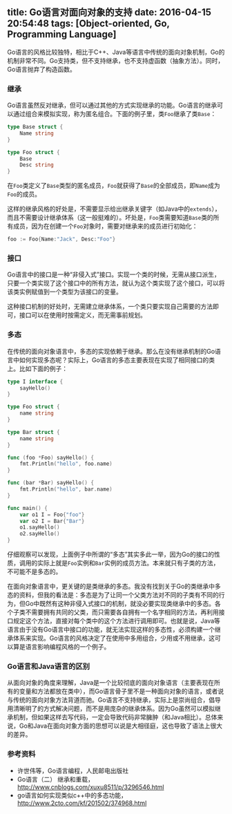 title: Go语言对面向对象的支持
date: 2016-04-15 20:54:48
tags: [Object-oriented, Go, Programming Language]
---
Go语言的风格比较独特，相比于C++、Java等语言中传统的面向对象机制，Go的机制非常不同。Go支持类，但不支持继承，也不支持虚函数（抽象方法）。同时，Go语言抛弃了构造函数。

### 继承

Go语言虽然反对继承，但可以通过其他的方式实现继承的功能。Go语言的继承可以通过组合来模拟实现，称为匿名组合。下面的例子里，类`Foo`继承了类`Base`：

```Go
type Base struct {
	Name string
}

type Foo struct {
	Base
	Desc string
}
```

在`Foo`类定义了`Base`类型的匿名成员，`Foo`就获得了`Base`的全部成员，即`Name`成为`Foo`的成员。

<!-- more -->

这样的继承风格的好处是，不需要显示给出继承关键字（如Java中的`extends`），而且不需要设计继承体系（这一般挺难的）。坏处是，`Foo`类需要知道`Base`类的所有成员，因为在创建一个`Foo`对象时，需要对继承来的成员进行初始化：

```Go
foo := Foo{Name:"Jack", Desc:"Foo"}
```

### 接口

Go语言中的接口是一种“非侵入式”接口。实现一个类的时候，无需从接口派生，只要一个类实现了这个接口中的所有方法，就认为这个类实现了这个接口，可以将该类实例赋值到一个类型为该接口的变量。

这种接口机制的好处时，无需建立继承体系，一个类只要实现自己需要的方法即可，接口可以在使用时按需定义，而无需事前规划。

### 多态

在传统的面向对象语言中，多态的实现依赖于继承。那么在没有继承机制的Go语言中如何实现多态呢？实际上，Go语言的多态主要表现在实现了相同接口的类上。比如下面的例子：

```Go
type I interface {
	sayHello()
}

type Foo struct {
	name string
}

type Bar struct {
	name string
}

func (foo *Foo) sayHello() {
	fmt.Println("hello", foo.name)
}

func (bar *Bar) sayHello() {
	fmt.Println("hello", bar.name)
}

func main() {
	var o1 I = Foo{"foo"}
	var o2 I = Bar{"Bar"}
	o1.sayHello()
	o2.sayHello()
}
```

仔细观察可以发现，上面例子中所谓的“多态”其实多此一举，因为Go的接口的性质，调用的实际上就是`Foo`实例和`Bar`实例的成员方法。本来就只有子类的方法，不可能不是多态的。

在面向对象语言中，更关键的是类继承的多态。我没有找到关于Go的类继承中多态的资料，但我的看法是：多态是为了让同一个父类方法对不同的子类有不同的行为，但Go中既然有这种非侵入式接口的机制，就没必要实现类继承中的多态。各个子类不需要拥有共同的父类，而只需要各自拥有一个名字相同的方法，再利用接口规定这个方法，直接对每个类中的这个方法进行调用即可。也就是说，Java等语言由于没有Go语言中接口的功能，就无法实现这样的多态性，必须构建一个继承体系来实现。Go语言的风格决定了在使用中多用组合，少用或不用继承，这可以算是语言影响编程风格的一个例子。

### Go语言和Java语言的区别

从面向对象的角度来理解，Java是一个比较彻底的面向对象语言（主要表现在所有的变量和方法都放在类中），而Go语言骨子里不是一种面向对象的语言，或者说与传统的面向对象方法背道而驰。Go语言不支持继承，实际上是崇尚组合，倡导用清晰明了的方式解决问题，而不是用庞杂的继承体系。因为Go虽然可以模拟继承机制，但如果这样去写代码，一定会导致代码非常臃肿（和Java相比）。总体来说，Go和Java在面向对象方面的思想可以说是大相径庭，这也导致了语法上很大的差异。


### 参考资料

+ 许世伟等，Go语言编程，人民邮电出版社
+ Go语言（二） 继承和重载，http://www.cnblogs.com/xuxu8511/p/3296546.html
+ go语言如何实现类似c++中的多态功能，http://www.2cto.com/kf/201502/374968.html